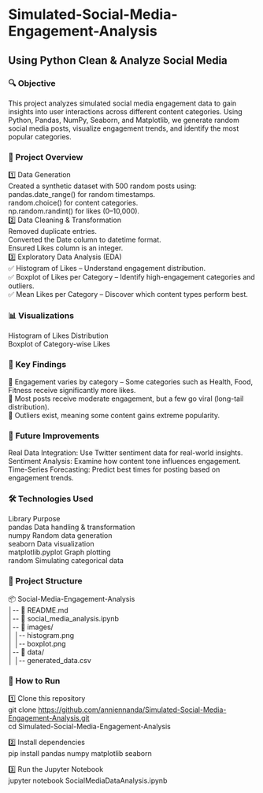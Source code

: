 # Simulated-Social-Media-Engagement-Analysis
## Using Python Clean &amp; Analyze Social Media <br>

### 🔍 Objective<br>

This project analyzes simulated social media engagement data to gain insights into user interactions across different content categories. Using Python, Pandas, NumPy, Seaborn, and Matplotlib, we generate random social media posts, visualize engagement trends, and identify the most popular categories.<br>

### 📂 Project Overview<br>
1️⃣ Data Generation<br>
Created a synthetic dataset with 500 random posts using:<br>
pandas.date_range() for random timestamps.<br>
random.choice() for content categories.<br>
np.random.randint() for likes (0–10,000).<br>
2️⃣ Data Cleaning & Transformation<br>
Removed duplicate entries.<br>
Converted the Date column to datetime format.<br>
Ensured Likes column is an integer.<br>
3️⃣ Exploratory Data Analysis (EDA)<br>
✅ Histogram of Likes – Understand engagement distribution.<br>
✅ Boxplot of Likes per Category – Identify high-engagement categories and outliers.<br>
✅ Mean Likes per Category – Discover which content types perform best.<br>

### 📊 Visualizations<br>
Histogram of Likes Distribution<br>
Boxplot of Category-wise Likes<br>


### 📌 Key Findings<br>
🔹 Engagement varies by category – Some categories such as Health, Food, Fitness receive significantly more likes.<br>
🔹 Most posts receive moderate engagement, but a few go viral (long-tail distribution).<br>
🔹 Outliers exist, meaning some content gains extreme popularity.<br>

### 🚀 Future Improvements <br>
Real Data Integration: Use Twitter sentiment data for real-world insights.<br>
Sentiment Analysis: Examine how content tone influences engagement.<br>
Time-Series Forecasting: Predict best times for posting based on engagement trends.<br>

### 🛠️ Technologies Used <br>
Library	Purpose<br>
pandas	Data handling & transformation<br>
numpy	Random data generation<br>
seaborn	Data visualization<br>
matplotlib.pyplot	Graph plotting<br>
random	Simulating categorical data<br>

### 📂 Project Structure<br>
📦 Social-Media-Engagement-Analysis<br>
│-- 📜 README.md<br>
│-- 📜 social_media_analysis.ipynb<br>
│-- 📂 images/<br>
│   │-- histogram.png<br>
│   │-- boxplot.png<br>
│-- 📂 data/<br>
│   │-- generated_data.csv<br>


### 📌 How to Run<br>
1️⃣ Clone this repository<br>
git clone https://github.com/anniennanda/Simulated-Social-Media-Engagement-Analysis.git<br>
cd Simulated-Social-Media-Engagement-Analysis<br>

2️⃣ Install dependencies<br>
pip install pandas numpy matplotlib seaborn<br>

3️⃣ Run the Jupyter Notebook<br>
jupyter notebook SocialMediaDataAnalysis.ipynb<br>











